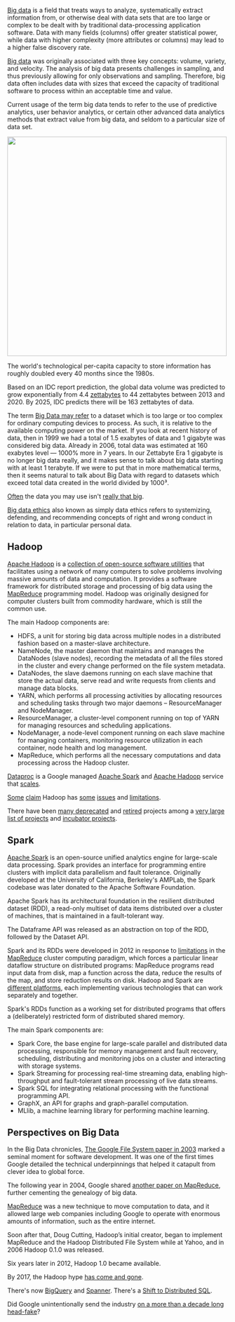 
[Big data](https://en.m.wikipedia.org/wiki/Big_data) is a field that treats ways to analyze, systematically extract information from, or otherwise deal with data sets that are too large or complex to be dealt with by traditional data-processing application software. Data with many fields (columns) offer greater statistical power, while data with higher complexity (more attributes or columns) may lead to a higher false discovery rate.

[Big data](https://www.guru99.com/bigdata-tutorials.html) was originally associated with three key concepts: volume, variety, and velocity. The analysis of big data presents challenges in sampling, and thus previously allowing for only observations and sampling. Therefore, big data often includes data with sizes that exceed the capacity of traditional software to process within an acceptable time and value.

Current usage of the term big data tends to refer to the use of predictive analytics, user behavior analytics, or certain other advanced data analytics methods that extract value from big data, and seldom to a particular size of data set. 

<img src="https://upload.wikimedia.org/wikipedia/commons/e/ee/Big_Data.png" width="500">

The world's technological per-capita capacity to store information has roughly doubled every 40 months since the 1980s.

Based on an IDC report prediction, the global data volume was predicted to grow exponentially from 4.4 [zettabytes](https://en.m.wikipedia.org/wiki/Byte#Multiple-byte_units) to 44 zettabytes between 2013 and 2020. By 2025, IDC predicts there will be 163 zettabytes of data.



The term [Big Data may refer](https://towardsdatascience.com/how-big-is-big-data-3fb14d5351ba) to a dataset which is too large or too complex for ordinary computing devices to process. As such, it is relative to the available computing power on the market. If you look at recent history of data, then in 1999 we had a total of 1.5 exabytes of data and 1 gigabyte was considered big data. Already in 2006, total data was estimated at 160 exabytes level — 1000% more in 7 years. In our Zettabyte Era 1 gigabyte is no longer big data really, and it makes sense to talk about big data starting with at least 1 terabyte. If we were to put that in more mathematical terms, then it seems natural to talk about Big Data with regard to datasets which exceed total data created in the world divided by 1000³.

[Often](https://www.chrisstucchio.com/blog/2013/hadoop_hatred.html) the data you may use isn't [really that big](https://veekaybee.github.io/2017/03/20/hadoop-or-laptop/).

[Big data ethics](https://en.m.wikipedia.org/wiki/Big_data_ethics) also known as simply data ethics refers to systemizing, defending, and recommending concepts of right and wrong conduct in relation to data, in particular personal data.

## Hadoop 

[Apache Hadoop](https://en.m.wikipedia.org/wiki/Apache_Hadoop) is a [collection of open-source software utilities](https://techvidvan.com/tutorials/apache-hadoop-tutorials/) that facilitates using a network of many computers to solve problems involving massive amounts of data and computation. It provides a software framework for distributed storage and processing of big data using the [MapReduce](https://research.google/pubs/pub62/) programming model. Hadoop was originally designed for computer clusters built from commodity hardware, which is still the common use.  

The main Hadoop components are:

* HDFS, a unit for storing big data across multiple nodes in a distributed fashion based on a master-slave architecture.
* NameNode, the master daemon that maintains and manages the DataNodes (slave nodes), recording the metadata of all the files stored in the cluster and every change performed on the file system metadata.
* DataNodes, the slave daemons running on each slave machine that store the actual data, serve read and write requests from clients and manage data blocks.
* YARN, which performs all processing activities by allocating resources and scheduling tasks through two major daemons – ResourceManager and NodeManager.
* ResourceManager, a cluster-level component running on top of YARN for managing resources and scheduling applications.
* NodeManager, a node-level component running on each slave machine for managing containers, monitoring resource utilization in each container, node health and log management.
* MapReduce, which performs all the necessary computations and data processing across the Hadoop cluster.

[Dataproc](Dataproc) is a Google managed [Apache Spark](https://spark.apache.org/) and [Apache Hadoop](https://hadoop.apache.org/) service that [scales](https://cloud.google.com/dataproc/docs/concepts/configuring-clusters/scaling-clusters).

[Some](https://www.teradata.com/Blogs/Why-Hadoop-Failed-and-Where-We-Go-from-Here) [claim](https://www.datanami.com/2017/03/13/hadoop-failed-us-tech-experts-say/)  Hadoop has [some](https://www.singlestore.com/blog/hadoop-the-chronicle-of-an-expected-decline/) [issues](https://towardsdatascience.com/what-happened-to-hadoop-what-should-you-do-now-2876f68dbd1d) and [limitations](https://medium.com/@bharvi.vyas123/6-major-hadoop-limitations-with-their-solutions-1cae1d3936e1).  

There have been [many deprecated](https://www.zdnet.com/article/apache-software-foundation-retires-slew-of-hadoop-related-projects) and [retired](https://en.wikipedia.org/wiki/Apache_Attic) projects among a [very large list of projects](https://en.wikipedia.org/wiki/List_of_Apache_Software_Foundation_projects) and [incubator projects](http://incubator.apache.org/projects/).



## Spark

[Apache Spark](https://en.m.wikipedia.org/wiki/Apache_Spark) is an open-source unified analytics engine for large-scale data processing. Spark provides an interface for programming entire clusters with implicit data parallelism and fault tolerance. Originally developed at the University of California, Berkeley's AMPLab, the Spark codebase was later donated to the Apache Software Foundation.

Apache Spark has its architectural foundation in the resilient distributed dataset (RDD), a read-only multiset of data items distributed over a cluster of machines, that is maintained in a fault-tolerant way.

The Dataframe API was released as an abstraction on top of the RDD, followed by the Dataset API.

Spark and its RDDs were developed in 2012 in response to [limitations](https://www.google.com/amp/s/data-flair.training/blogs/13-limitations-of-hadoop/amp/) in the [MapReduce](https://en.m.wikipedia.org/wiki/MapReduce) cluster computing paradigm, which forces a particular linear dataflow structure on distributed programs: MapReduce programs read input data from disk, map a function across the data, reduce the results of the map, and store reduction results on disk.  Hadoop and Spark are [different platforms](https://www.infoworld.com/article/3236869/what-is-apache-spark-the-big-data-platform-that-crushed-hadoop.html), each implementing various technologies that can work separately and together.

Spark's RDDs function as a working set for distributed programs that offers a (deliberately) restricted form of distributed shared memory.

The main Spark components are: 

* Spark Core, the base engine for large-scale parallel and distributed data processing, responsible for memory management and fault recovery, scheduling, distributing and monitoring jobs on a cluster and interacting with storage systems.
* Spark Streaming for processing real-time streaming data, enabling high-throughput and fault-tolerant stream processing of live data streams.
* Spark SQL for integrating relational processing with the functional programming API.
* GraphX, an API for graphs and graph-parallel computation.
* MLlib, a machine learning library for performing machine learning.

## Perspectives on Big Data

In the Big Data  chronicles, [The Google File System paper in 2003](https://research.google/pubs/pub51/) marked a seminal moment for software development. It was one of the first times Google detailed the technical underpinnings that helped it catapult from clever idea to global force.

The following year in 2004, Google shared [another paper on MapReduce](https://research.google/pubs/pub62), further cementing the genealogy of big data. 

[MapReduce](https://en.m.wikipedia.org/wiki/MapReduce) was a new technique to move computation to data, and it allowed large web companies including Google to operate with enormous amounts of information, such as the entire internet. 

Soon after that, Doug Cutting, Hadoop’s initial creator, began to implement MapReduce and the Hadoop Distributed File System while at Yahoo, and in 2006 Hadoop 0.1.0 was released.

Six years later in 2012, Hadoop 1.0 became available.

By 2017, the Hadoop hype [has come and gone](https://0x0fff.com/hadoop-the-end-of-an-era/).

There's now [BigQuery](BigQuery) and [Spanner](Spanner). There's a [Shift to Distributed SQL](https://medium.com/@garyorenstein/the-shift-to-distributed-sql-232c04dec1f7).


Did Google unintentionally send the industry  [on a more than a decade long head-fake](https://garyorenstein.medium.com/did-google-send-the-big-data-industry-on-a-10-year-head-fake-9c94d553925a)?